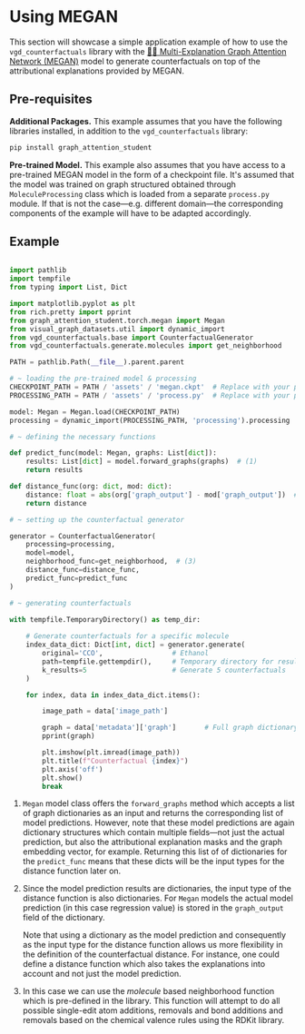 # Using MEGAN

This section will showcase a simple application example of how to use the ``vgd_counterfactuals`` library with the [👩‍🏫 Multi-Explanation Graph Attention Network (MEGAN)](https://github.com/aimat-lab/graph_attention_student) model to generate counterfactuals on top of the attributional explanations provided by MEGAN.

## Pre-requisites

**Additional Packages.** This example assumes that you have the following libraries installed, in addition to the ``vgd_counterfactuals`` library:

```bash
pip install graph_attention_student
```

**Pre-trained Model.** This example also assumes that you have access to a pre-trained MEGAN model in the form of a checkpoint file. It's assumed that the model was trained on graph structured obtained through ``MoleculeProcessing`` class which is loaded from a separate ``process.py`` module. If that is not the case&mdash;e.g. different domain&mdash;the corresponding components of the example will have to be adapted accordingly.

## Example

```python title="MEGAN Counterfactuals"

import pathlib
import tempfile
from typing import List, Dict

import matplotlib.pyplot as plt
from rich.pretty import pprint
from graph_attention_student.torch.megan import Megan
from visual_graph_datasets.util import dynamic_import
from vgd_counterfactuals.base import CounterfactualGenerator
from vgd_counterfactuals.generate.molecules import get_neighborhood

PATH = pathlib.Path(__file__).parent.parent

# ~ loading the pre-trained model & processing
CHECKPOINT_PATH = PATH / 'assets' / 'megan.ckpt'  # Replace with your path
PROCESSING_PATH = PATH / 'assets' / 'process.py'  # Replace with your path

model: Megan = Megan.load(CHECKPOINT_PATH) 
processing = dynamic_import(PROCESSING_PATH, 'processing').processing

# ~ defining the necessary functions

def predict_func(model: Megan, graphs: List[dict]):
    results: List[dict] = model.forward_graphs(graphs)  # (1)
    return results

def distance_func(org: dict, mod: dict):
    distance: float = abs(org['graph_output'] - mod['graph_output'])  # (2)
    return distance

# ~ setting up the counterfactual generator

generator = CounterfactualGenerator(
    processing=processing,
    model=model,
    neighborhood_func=get_neighborhood,  # (3)
    distance_func=distance_func,
    predict_func=predict_func
)

# ~ generating counterfactuals

with tempfile.TemporaryDirectory() as temp_dir:
    
    # Generate counterfactuals for a specific molecule
    index_data_dict: Dict[int, dict] = generator.generate(
        original='CCO',                 # Ethanol
        path=tempfile.gettempdir(),     # Temporary directory for results
        k_results=5                     # Generate 5 counterfactuals
    )

    for index, data in index_data_dict.items():

        image_path = data['image_path']

        graph = data['metadata']['graph']       # Full graph dictionary
        pprint(graph)

        plt.imshow(plt.imread(image_path))
        plt.title(f"Counterfactual {index}")
        plt.axis('off')
        plt.show()
        break

```

1.  ``Megan`` model class offers the ``forward_graphs`` method which accepts a list of graph 
    dictionaries as an input and returns the corresponding list of model predictions. However, note that these model predictions are again dictionary structures which contain multiple fields&mdash;not just the actual prediction, but also the attributional explanation masks and the graph embedding vector, for example. Returning this list of of dictionaries for the ``predict_func`` means that these dicts will be the input types for the distance function later on.

2.  Since the model prediction results are dictionaries, the input type of the distance function 
    is also dictionaries. For ``Megan`` models the actual model prediction (in this case regression value) is stored in the ``graph_output`` field of the dictionary.

    Note that using a dictionary as the model prediction and consequently as the input type for the distance function allows us more flexibility in the definition of the counterfactual distance. For instance, one could define a distance function which also takes the explanations into account and not just the model prediction.

3.  In this case we can use the *molecule* based neighborhood function which is pre-defined in 
    the library. This function will attempt to do all possible single-edit atom additions, removals and bond additions and removals based on the chemical valence rules using the RDKit library.